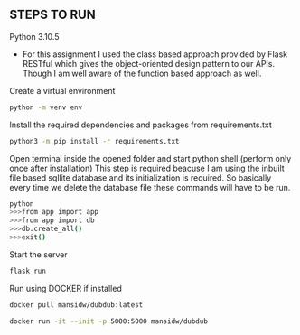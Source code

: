 ## STEPS TO RUN
Python 3.10.5

* For this assignment I used the class based approach provided by Flask RESTful which gives the object-oriented design pattern to our APIs. Though I am well aware of the function based approach as well.

Create a virtual environment

```sh
python -m venv env
```
Install the required dependencies and packages from requirements.txt

```sh
python3 -m pip install -r requirements.txt
```

Open terminal inside the opened folder and start python shell (perform only once after installation)
This step is required beacuse I am using the inbuilt file based sqllite database and its initialization is required. So basically every time we delete the database file these commands will have to be run.
```sh
python
>>>from app import app
>>>from app import db
>>>db.create_all()
>>>exit()
```

Start the server
```sh
flask run
```

Run using DOCKER if installed

```sh
docker pull mansidw/dubdub:latest
```
```sh
docker run -it --init -p 5000:5000 mansidw/dubdub
```
